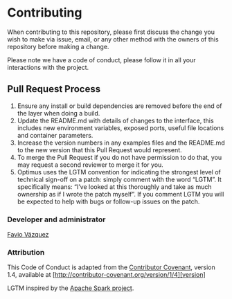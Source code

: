 # Contributing

When contributing to this repository, please first discuss the change you wish to make via issue,
email, or any other method with the owners of this repository before making a change. 

Please note we have a code of conduct, please follow it in all your interactions with the project.

## Pull Request Process

1. Ensure any install or build dependencies are removed before the end of the layer when doing a 
   build.
2. Update the README.md with details of changes to the interface, this includes new environment 
   variables, exposed ports, useful file locations and container parameters.
3. Increase the version numbers in any examples files and the README.md to the new version that this
   Pull Request would represent.
4. To merge the Pull Request if you do not have permission to do that, you may request a second
   reviewer to merge it for you.
5. Optimus uses the LGTM convention for indicating the strongest level of technical sign-off on a patch: simply comment with     the word “LGTM”. It specifically means: “I’ve looked at this thoroughly and take as much ownership as if I wrote the patch myself”. If you comment LGTM you will be expected to help with bugs or follow-up issues on the patch.

### Developer and administrator

[Favio Vázquez](https://github.com/faviovazquez)

### Attribution

This Code of Conduct is adapted from the [Contributor Covenant][homepage], version 1.4,
available at [http://contributor-covenant.org/version/1/4][version]

LGTM inspired by the [Apache Spark project](https://spark.apache.org/contributing.html).

[homepage]: http://contributor-covenant.org
[version]: http://contributor-covenant.org/version/1/4/
